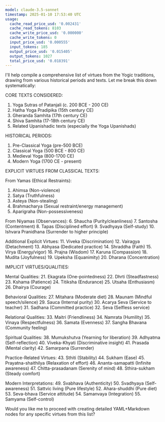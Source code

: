 ```yaml
---
model: claude-3.5-sonnet
timestamp: 2025-01-10 17:53:40 UTC
usage:
  cache_read_price_usd: '0.002431'
  cache_read_tokens: 8103
  cache_write_price_usd: '0.000000'
  cache_write_tokens: 0
  input_price_usd: '0.000555'
  input_tokens: 185
  output_price_usd: '0.015405'
  output_tokens: 1027
  total_price_usd: '0.018391'
---
```


I'll help compile a comprehensive list of virtues from the Yogic traditions, drawing from various historical periods and texts. Let me break this down systematically:

CORE TEXTS CONSIDERED:
1. Yoga Sutras of Patanjali (c. 200 BCE - 200 CE)
2. Hatha Yoga Pradipika (15th century CE)
3. Gheranda Samhita (17th century CE)
4. Shiva Samhita (17-18th century CE)
5. Related Upanishadic texts (especially the Yoga Upanishads)

HISTORICAL PERIODS:
1. Pre-Classical Yoga (pre-500 BCE)
2. Classical Yoga (500 BCE - 800 CE)
3. Medieval Yoga (800-1700 CE)
4. Modern Yoga (1700 CE - present)

EXPLICIT VIRTUES FROM CLASSICAL TEXTS:

From Yamas (Ethical Restraints):
1. Ahimsa (Non-violence)
2. Satya (Truthfulness)
3. Asteya (Non-stealing)
4. Brahmacharya (Sexual restraint/energy management)
5. Aparigraha (Non-possessiveness)

From Niyamas (Observances):
6. Shaucha (Purity/cleanliness)
7. Santosha (Contentment)
8. Tapas (Disciplined effort)
9. Svadhyaya (Self-study)
10. Ishvara Pranidhana (Surrender to higher principle)

Additional Explicit Virtues:
11. Viveka (Discrimination)
12. Vairagya (Detachment)
13. Abhyasa (Dedicated practice)
14. Shraddha (Faith)
15. Virya (Energy/vigor)
16. Prajna (Wisdom)
17. Karuna (Compassion)
18. Mudita (Joyfulness)
19. Upeksha (Equanimity)
20. Dharana (Concentration)

IMPLICIT VIRTUES/QUALITIES:

Mental Qualities:
21. Ekagrata (One-pointedness)
22. Dhrti (Steadfastness)
23. Kshama (Patience)
24. Titiksha (Endurance)
25. Utsaha (Enthusiasm)
26. Dhairya (Courage)

Behavioral Qualities:
27. Mitahara (Moderate diet)
28. Maunam (Mindful speech/silence)
29. Sauca (Internal purity)
30. Acarya Seva (Service to teacher)
31. Sadhana (Committed practice)
32. Seva (Selfless service)

Relational Qualities:
33. Maitri (Friendliness)
34. Namrata (Humility)
35. Vinaya (Respectfulness)
36. Samata (Evenness)
37. Sangha Bhavana (Community feeling)

Spiritual Qualities:
38. Mumukshutva (Yearning for liberation)
39. Adhyatma (Self-reflection)
40. Viveka-Khyati (Discriminative insight)
41. Prasada (Mental clarity)
42. Samarpana (Surrender)

Practice-Related Virtues:
43. Sthiti (Stability)
44. Sukham (Ease)
45. Prayatna-shaithilya (Relaxation of effort)
46. Ananta-samapatti (Infinite awareness)
47. Chitta-prasadanam (Serenity of mind)
48. Sthira-sukham (Steady comfort)

Modern Interpretations:
49. Svabhava (Authenticity)
50. Svadhyaya (Self-awareness)
51. Sattvic living (Pure lifestyle)
52. Ahara-shuddhi (Pure diet)
53. Seva-bhava (Service attitude)
54. Samanvaya (Integration)
55. Samyama (Self-control)

Would you like me to proceed with creating detailed YAML+Markdown nodes for any specific virtues from this list?